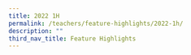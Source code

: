 ```yaml
---
title: 2022 1H
permalink: /teachers/feature-highlights/2022-1h/
description: ""
third_nav_title: Feature Highlights
---
```

<style>
img {
  border-radius: 5%
}
</style>